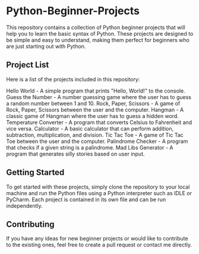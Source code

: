 # Python-Beginner-Projects
This repository contains a collection of Python beginner projects that will help you to learn the basic syntax of Python. These projects are designed to be simple and easy to understand, making them perfect for beginners who are just starting out with Python.

## Project List
Here is a list of the projects included in this repository:

Hello World - A simple program that prints "Hello, World!" to the console.
Guess the Number - A number guessing game where the user has to guess a random number between 1 and 10.
Rock, Paper, Scissors - A game of Rock, Paper, Scissors between the user and the computer.
Hangman - A classic game of Hangman where the user has to guess a hidden word.
Temperature Converter - A program that converts Celsius to Fahrenheit and vice versa.
Calculator - A basic calculator that can perform addition, subtraction, multiplication, and division.
Tic Tac Toe - A game of Tic Tac Toe between the user and the computer.
Palindrome Checker - A program that checks if a given string is a palindrome.
Mad Libs Generator - A program that generates silly stories based on user input.

## Getting Started
To get started with these projects, simply clone the repository to your local machine and run the Python files using a Python interpreter such as IDLE or PyCharm.
Each project is contained in its own file and can be run independently.

## Contributing
If you have any ideas for new beginner projects or would like to contribute to the existing ones, feel free to create a pull request or contact me directly.
